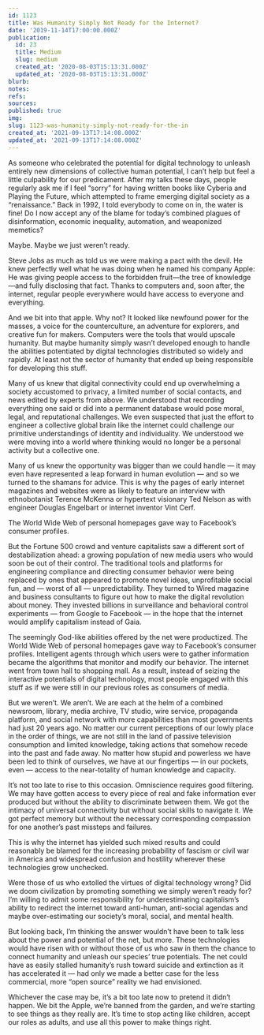 ```yaml
---
id: 1123
title: Was Humanity Simply Not Ready for the Internet?
date: '2019-11-14T17:00:00.000Z'
publication:
  id: 23
  title: Medium
  slug: medium
  created_at: '2020-08-03T15:13:31.000Z'
  updated_at: '2020-08-03T15:13:31.000Z'
blurb: 
notes: 
refs: 
sources: 
published: true
img: 
slug: 1123-was-humanity-simply-not-ready-for-the-in
created_at: '2021-09-13T17:14:08.000Z'
updated_at: '2021-09-13T17:14:08.000Z'
---
```

As someone who celebrated the potential for digital technology to unleash entirely new dimensions of collective human potential, I can’t help but feel a little culpability for our predicament. After my talks these days, people regularly ask me if I feel “sorry” for having written books like Cyberia and Playing the Future, which attempted to frame emerging digital society as a “renaissance.” Back in 1992, I told everybody to come on in, the water is fine! Do I now accept any of the blame for today’s combined plagues of disinformation, economic inequality, automation, and weaponized memetics?

Maybe. Maybe we just weren’t ready.

Steve Jobs as much as told us we were making a pact with the devil. He knew perfectly well what he was doing when he named his company Apple: He was giving people access to the forbidden fruit—the tree of knowledge—and fully disclosing that fact. Thanks to computers and, soon after, the internet, regular people everywhere would have access to everyone and everything.

And we bit into that apple. Why not? It looked like newfound power for the masses, a voice for the counterculture, an adventure for explorers, and creative fun for makers. Computers were the tools that would upscale humanity. But maybe humanity simply wasn’t developed enough to handle the abilities potentiated by digital technologies distributed so widely and rapidly. At least not the sector of humanity that ended up being responsible for developing this stuff.

Many of us knew that digital connectivity could end up overwhelming a society accustomed to privacy, a limited number of social contacts, and news edited by experts from above. We understood that recording everything one said or did into a permanent database would pose moral, legal, and reputational challenges. We even suspected that just the effort to engineer a collective global brain like the internet could challenge our primitive understandings of identity and individuality. We understood we were moving into a world where thinking would no longer be a personal activity but a collective one.

Many of us knew the opportunity was bigger than we could handle — it may even have represented a leap forward in human evolution — and so we turned to the shamans for advice. This is why the pages of early internet magazines and websites were as likely to feature an interview with ethnobotanist Terence McKenna or hypertext visionary Ted Nelson as with engineer Douglas Engelbart or internet inventor Vint Cerf.

The World Wide Web of personal homepages gave way to Facebook’s consumer profiles.

But the Fortune 500 crowd and venture capitalists saw a different sort of destabilization ahead: a growing population of new media users who would soon be out of their control. The traditional tools and platforms for engineering compliance and directing consumer behavior were being replaced by ones that appeared to promote novel ideas, unprofitable social fun, and — worst of all — unpredictability. They turned to Wired magazine and business consultants to figure out how to make the digital revolution about money. They invested billions in surveillance and behavioral control experiments — from Google to Facebook — in the hope that the internet would amplify capitalism instead of Gaia.

The seemingly God-like abilities offered by the net were productized. The World Wide Web of personal homepages gave way to Facebook’s consumer profiles. Intelligent agents through which users were to gather information became the algorithms that monitor and modify our behavior. The internet went from town hall to shopping mall. As a result, instead of seizing the interactive potentials of digital technology, most people engaged with this stuff as if we were still in our previous roles as consumers of media.

But we weren’t. We aren’t. We are each at the helm of a combined newsroom, library, media archive, TV studio, wire service, propaganda platform, and social network with more capabilities than most governments had just 20 years ago. No matter our current perceptions of our lowly place in the order of things, we are not still in the land of passive television consumption and limited knowledge, taking actions that somehow recede into the past and fade away. No matter how stupid and powerless we have been led to think of ourselves, we have at our fingertips — in our pockets, even — access to the near-totality of human knowledge and capacity.

It’s not too late to rise to this occasion. Omniscience requires good filtering. We may have gotten access to every piece of real and fake information ever produced but without the ability to discriminate between them. We got the intimacy of universal connectivity but without social skills to navigate it. We got perfect memory but without the necessary corresponding compassion for one another’s past missteps and failures.

This is why the internet has yielded such mixed results and could reasonably be blamed for the increasing probability of fascism or civil war in America and widespread confusion and hostility wherever these technologies grow unchecked.

Were those of us who extolled the virtues of digital technology wrong? Did we doom civilization by promoting something we simply weren’t ready for? I’m willing to admit some responsibility for underestimating capitalism’s ability to redirect the internet toward anti-human, anti-social agendas and maybe over-estimating our society’s moral, social, and mental health.

But looking back, I’m thinking the answer wouldn’t have been to talk less about the power and potential of the net, but more. These technologies would have risen with or without those of us who saw in them the chance to connect humanity and unleash our species’ true potentials. The net could have as easily stalled humanity’s rush toward suicide and extinction as it has accelerated it — had only we made a better case for the less commercial, more “open source” reality we had envisioned.

Whichever the case may be, it’s a bit too late now to pretend it didn’t happen. We bit the Apple, we’re banned from the garden, and we’re starting to see things as they really are. It’s time to stop acting like children, accept our roles as adults, and use all this power to make things right.
